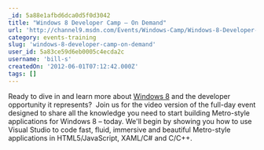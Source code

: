 ```yaml
---
_id: 5a88e1afbd6dca0d5f0d3042
title: "Windows 8 Developer Camp – On Demand"
url: 'http://channel9.msdn.com/Events/Windows-Camp/Windows-8-Developer-Camp-On-Demand'
category: events-training
slug: 'windows-8-developer-camp-on-demand'
user_id: 5a83ce59d6eb0005c4ecda2c
username: 'bill-s'
createdOn: '2012-06-01T07:12:42.000Z'
tags: []
---
```


Ready to dive in and learn more about <a href="http://windows.microsoft.com/en-US/windows-8/consumer-preview">Windows 8</a> and the developer opportunity it represents?  Join us for the video version of the full-day event designed to share all the knowledge you need to start building Metro-style applications for Windows 8 – today. We'll begin by showing you how to use Visual Studio to code fast, fluid, immersive and beautiful Metro-style applications in HTML5/JavaScript, XAML/C# and C/C++.
